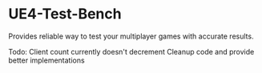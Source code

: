 # UE4-Test-Bench
Provides reliable way to test your multiplayer games with accurate results.

Todo:
Client count currently doesn't decrement
Cleanup code and provide better implementations